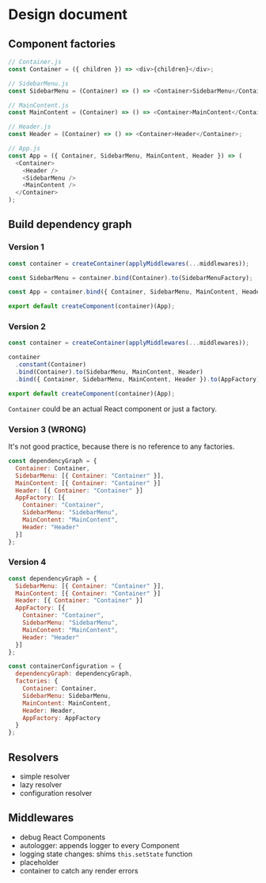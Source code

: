 # Design document

## Component factories

```js
// Container.js
const Container = ({ children }) => <div>{children}</div>;

// SidebarMenu.js
const SidebarMenu = (Container) => () => <Container>SidebarMenu</Container>;

// MainContent.js
const MainContent = (Container) => () => <Container>MainContent</Container>;

// Header.js
const Header = (Container) => () => <Container>Header</Container>;

// App.js
const App = ({ Container, SidebarMenu, MainContent, Header }) => (
  <Container>
    <Header />  
    <SidebarMenu />
    <MainContent />
  </Container>
);  
```

## Build dependency graph

### Version 1

```js
const container = createContainer(applyMiddlewares(...middlewares));

const SidebarMenu = container.bind(Container).to(SidebarMenuFactory);

const App = container.bind({ Container, SidebarMenu, MainContent, Header }).to(AppFactory);

export default createComponent(container)(App);  
```

### Version 2

```js
const container = createContainer(applyMiddlewares(...middlewares));

container
  .constant(Container)
  .bind(Container).to(SidebarMenu, MainContent, Header)
  .bind({ Container, SidebarMenu, MainContent, Header }).to(AppFactory);

export default createComponent(container)(App);  
```

`Container` could be an actual React component or just a factory.

### Version 3 (WRONG)

It's not good practice, because there is no reference to any factories.

```js
const dependencyGraph = {
  Container: Container, 
  SidebarMenu: [{ Container: "Container" }],
  MainContent: [{ Container: "Container" }]
  Header: [{ Container: "Container" }]
  AppFactory: [{
    Container: "Container",
    SidebarMenu: "SidebarMenu",
    MainContent: "MainContent",
    Header: "Header"
  }]
};
```

### Version 4

```js
const dependencyGraph = { 
  SidebarMenu: [{ Container: "Container" }],
  MainContent: [{ Container: "Container" }]
  Header: [{ Container: "Container" }]
  AppFactory: [{
    Container: "Container",
    SidebarMenu: "SidebarMenu",
    MainContent: "MainContent",
    Header: "Header"
  }]
};

const containerConfiguration = {
  dependencyGraph: dependencyGraph,
  factories: {
    Container: Container,
    SidebarMenu: SidebarMenu, 
    MainContent: MainContent,
    Header: Header,
    AppFactory: AppFactory  
  }
};
```

## Resolvers

- simple resolver
- lazy resolver
- configuration resolver

## Middlewares

- debug React Components
- autologger: appends logger to every Component
- logging state changes: shims `this.setState` function
- placeholder
- container to catch any render errors